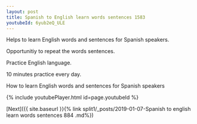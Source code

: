 ```yaml
---
layout: post
title: Spanish to English learn words sentences 1583 
youtubeId: 6yub2eQ_ULE
---
```

 
 
Helps to learn English words and sentences for Spanish speakers.

Opportunitiy to repeat the words sentences. 

Practice English language. 
 
10 minutes practice every day. 
 
How to learn English words and sentences for Spanish speakers 
 
{% include youtubePlayer.html id=page.youtubeId %}
 
 
[Next]({{ site.baseurl }}{% link  split1/_posts/2019-01-07-Spanish to english learn words sentences 884 .md%})
 

